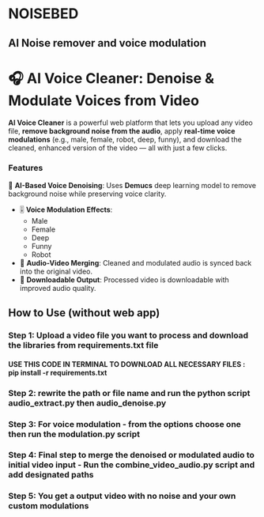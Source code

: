 # NOISEBED
## AI Noise remover and voice modulation 
# 🎧 AI Voice Cleaner: Denoise & Modulate Voices from Video

**AI Voice Cleaner** is a powerful web platform that lets you upload any video file, **remove background noise from the audio**, apply **real-time voice modulations** (e.g., male, female, robot, deep, funny), and download the cleaned, enhanced version of the video — all with just a few clicks.
### Features
🧠 **AI-Based Voice Denoising**: Uses **Demucs** deep learning model to remove background noise while preserving voice clarity.
- 🎚️ **Voice Modulation Effects**:
  - Male
  - Female
  - Deep
  - Funny
  - Robot
- 🔄 **Audio-Video Merging**: Cleaned and modulated audio is synced back into the original video.
- 💾 **Downloadable Output**: Processed video is downloadable with improved audio quality.

## How to Use (without web app)
### Step 1: Upload a video file you want to process and download the libraries from requirements.txt file 
#### USE THIS CODE IN TERMINAL TO DOWNLOAD ALL NECESSARY FILES : pip install -r requirements.txt
### Step 2: rewrite the path or file name and run the python script audio_extract.py then audio_denoise.py
### Step 3: For voice modulation - from the options choose one then run the modulation.py script
### Step 4: Final step to merge the denoised or modulated audio to initial video input - Run the combine_video_audio.py script and add designated paths 
### Step 5: You get a output video with no noise and your own custom modulations
